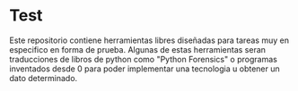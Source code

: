 # Test
Este repositorio contiene herramientas libres diseñadas para tareas muy en especifico en forma de prueba.
Algunas de estas herramientas seran traducciones de libros de python como "Python Forensics" o programas inventados desde 0 para poder implementar una tecnologia u obtener un dato determinado.


